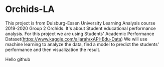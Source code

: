 # Orchids-LA
This project is from Duisburg-Essen University Learning Analysis course 2019-2020 Group 2 Orchids. It's about Student educational performance analysis. For this project we are using Students' Academic Performance Dataset(https://www.kaggle.com/aljarah/xAPI-Edu-Data) We will use machine learning to analyze the data, find a model to predict the students' performance and then visualization the result.


Hello github